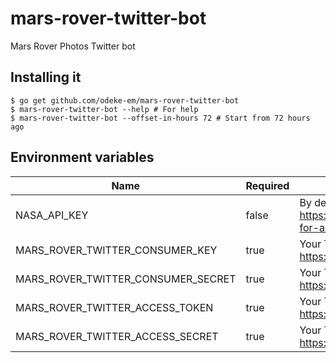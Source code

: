 # mars-rover-twitter-bot
Mars Rover Photos Twitter bot

## Installing it
```shell
$ go get github.com/odeke-em/mars-rover-twitter-bot
$ mars-rover-twitter-bot --help # For help
$ mars-rover-twitter-bot --offset-in-hours 72 # Start from 72 hours ago
```

## Environment variables
Name | Required | Details
---|---|---
NASA_API_KEY|false|By default it is "DEMO_KEY". Go to https://api.nasa.gov/index.html#apply-for-an-api-key to get your API key
MARS_ROVER_TWITTER_CONSUMER_KEY|true|Your Twitter Consumer Key. Go to https://apps.twitter.com for one
MARS_ROVER_TWITTER_CONSUMER_SECRET|true|Your Twitter Consumer Secret. Go to https://apps.twitter.com for one
MARS_ROVER_TWITTER_ACCESS_TOKEN|true|Your Twitter Access Token. Go to https://apps.twitter.com for one
MARS_ROVER_TWITTER_ACCESS_SECRET|true|Your Twitter Access Key. Go to https://apps.twitter.com for one
